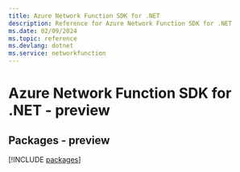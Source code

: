 ```yaml
---
title: Azure Network Function SDK for .NET
description: Reference for Azure Network Function SDK for .NET
ms.date: 02/09/2024
ms.topic: reference
ms.devlang: dotnet
ms.service: networkfunction
---
```

# Azure Network Function SDK for .NET - preview
## Packages - preview
[!INCLUDE [packages](network-function-index.md)]